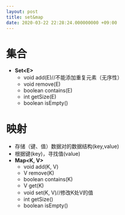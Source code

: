 ```yaml
---
layout: post
title: set&map
date: 2020-03-22 22:28:24.000000000 +09:00
---
```


# 集合
   + **Set&lt;E&gt;**
      + void add(E)//不能添加重复元素（无序性）
      + void remove(E)
      + boolean contains(E)
      + int getSize(E)
      + boolean isEmpty()

# 映射
   + 存储（键、值）数据对的数据结构(key,value)
   + 根据键(key)，寻找值(value)
   + **Map&lt;K, V&gt;**
      + void add(K, V)
      + V remove(K)
      + boolean contains(K)
      + V get(K)
      + void set(K, V)//修改K处V的值
      + int getSize()
      + boolean isEmpty()